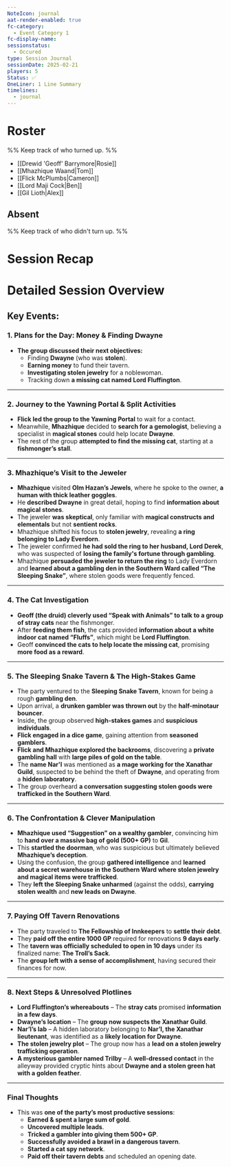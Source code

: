 ```yaml
---
NoteIcon: journal
aat-render-enabled: true
fc-category:
  - Event Category 1
fc-display-name: 
sessionstatus:
  - Occured
type: Session Journal
sessionDate: 2025-02-21
players: 5
Status: ✅
OneLiner: 1 Line Summary
timelines:
  - journal
---
```




# Roster 

%% Keep track of who turned up. %%

- [[Drewid 'Geoff' Barrymore|Rosie]]
- [[Mhazhique Waand|Tom]]
- [[Flick McPlumbs|Cameron]]
- [[Lord Maji Cock|Ben]]
- [[Gil Lioth|Alex]]

## Absent

%% Keep track of who didn't turn up. %%

# Session Recap



# Detailed Session Overview

## **Key Events:**

### **1. Plans for the Day: Money & Finding Dwayne**

- **The group discussed their next objectives:**
    - Finding **Dwayne** (who was **stolen**).
    - **Earning money** to fund their tavern.
    - **Investigating stolen jewelry** for a noblewoman.
    - Tracking down **a missing cat named Lord Fluffington**.

---

### **2. Journey to the Yawning Portal & Split Activities**

- **Flick led the group to the Yawning Portal** to wait for a contact.
- Meanwhile, **Mhazhique** decided to **search for a gemologist**, believing a specialist in **magical stones** could help locate **Dwayne**.
- The rest of the group **attempted to find the missing cat**, starting at a **fishmonger’s stall**.

---

### **3. Mhazhique’s Visit to the Jeweler**

- **Mhazhique** visited **Olm Hazan’s Jewels**, where he spoke to the owner, **a human with thick leather goggles**.
- He **described Dwayne** in great detail, hoping to find **information about magical stones**.
- The jeweler **was skeptical**, only familiar with **magical constructs and elementals** but not **sentient rocks**.
- Mhazhique shifted his focus to **stolen jewelry**, revealing **a ring belonging to Lady Everdorn**.
- The jeweler confirmed **he had sold the ring to her husband, Lord Derek**, who was suspected of **losing the family's fortune through gambling**.
- Mhazhique **persuaded the jeweler to return the ring** to Lady Everdorn and **learned about a gambling den in the Southern Ward called “The Sleeping Snake”**, where stolen goods were frequently fenced.

---

### **4. The Cat Investigation**

- **Geoff (the druid) cleverly used “Speak with Animals” to talk to a group of stray cats** near the fishmonger.
- After **feeding them fish**, the cats provided **information about a white indoor cat named “Fluffs”**, which might be **Lord Fluffington**.
- Geoff **convinced the cats to help locate the missing cat**, promising **more food as a reward**.

---

### **5. The Sleeping Snake Tavern & The High-Stakes Game**

- The party ventured to the **Sleeping Snake Tavern**, known for being a rough **gambling den**.
- Upon arrival, a **drunken gambler was thrown out** by the **half-minotaur bouncer**.
- Inside, the group observed **high-stakes games** and **suspicious individuals**.
- **Flick engaged in a dice game**, gaining attention from **seasoned gamblers**.
- **Flick and Mhazhique explored the backrooms**, discovering a **private gambling hall** with **large piles of gold on the table**.
- The **name Nar'l** was mentioned as **a mage working for the Xanathar Guild**, suspected to be behind the theft of **Dwayne**, and operating from a **hidden laboratory**.
- The group overheard **a conversation suggesting stolen goods were trafficked in the Southern Ward**.

---

### **6. The Confrontation & Clever Manipulation**

- **Mhazhique used “Suggestion” on a wealthy gambler**, convincing him to **hand over a massive bag of gold (500+ GP)** to **Gil**.
- This **startled the doorman**, who was suspicious but ultimately believed **Mhazhique’s deception**.
- Using the confusion, the group **gathered intelligence** and **learned about a secret warehouse in the Southern Ward where stolen jewelry and magical items were trafficked**.
- They **left the Sleeping Snake unharmed** (against the odds), **carrying stolen wealth** and **new leads on Dwayne**.

---

### **7. Paying Off Tavern Renovations**

- The party traveled to **The Fellowship of Innkeepers** to **settle their debt**.
- They **paid off the entire 1000 GP** required for renovations **9 days early**.
- The **tavern was officially scheduled to open in 10 days** under its finalized name: **The Troll’s Sack**.
- The **group left with a sense of accomplishment**, having secured their finances for now.

---

### **8. Next Steps & Unresolved Plotlines**

- **Lord Fluffington’s whereabouts** – The **stray cats** promised **information in a few days**.
- **Dwayne’s location** – The **group now suspects the Xanathar Guild**.
- **Nar’l’s lab** – A hidden laboratory belonging to **Nar’l, the Xanathar lieutenant**, was identified as a **likely location for Dwayne**.
- **The stolen jewelry plot** – The group now has a **lead on a stolen jewelry trafficking operation**.
- **A mysterious gambler named Trilby** – A **well-dressed contact** in the alleyway provided cryptic hints about **Dwayne and a stolen green hat with a golden feather**.

---

### **Final Thoughts**

- This was **one of the party’s most productive sessions**:
    - **Earned & spent a large sum of gold**.
    - **Uncovered multiple leads**.
    - **Tricked a gambler into giving them 500+ GP**.
    - **Successfully avoided a brawl in a dangerous tavern**.
    - **Started a cat spy network**.
    - **Paid off their tavern debts** and scheduled an opening date.